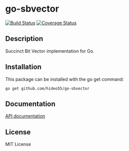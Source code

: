 go-sbvector
===========

[![Build Status](https://travis-ci.org/hideo55/go-sbvector.svg?branch=master)](https://travis-ci.org/hideo55/go-sbvector)
[![Coverage Status](https://coveralls.io/repos/hideo55/go-sbvector/badge.svg?branch=master)](https://coveralls.io/r/hideo55/go-sbvector?branch=master)

Description
------------

Succinct Bit Vector implementation for Go.

Installation
------------

This package can be installed with the go get command:

    go get github.com/hideo55/go-sbvector

Documentation
-------------

[API documentation](http://godoc.org/github.com/hideo55/go-sbvector)

License
-----------

MIT License
